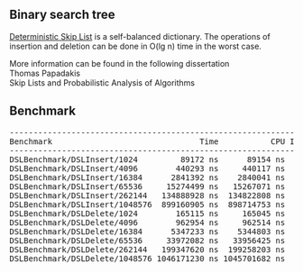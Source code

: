 ## Binary search tree
[Deterministic Skip List](https://en.wikipedia.org/wiki/Skip_list) is a
self-balanced dictionary.
The operations of insertion and deletion can be done in O(lg n) time in
the worst case.

More information can be found in the following dissertation  
Thomas Papadakis  
Skip Lists and Probabilistic Analysis of Algorithms  
## Benchmark
<pre>
----------------------------------------------------------------------
Benchmark                               Time           CPU Iterations
----------------------------------------------------------------------
DSLBenchmark/DSLInsert/1024         89172 ns      89154 ns       7842
DSLBenchmark/DSLInsert/4096        440293 ns     440117 ns       1595
DSLBenchmark/DSLInsert/16384      2841392 ns    2840041 ns        248
DSLBenchmark/DSLInsert/65536     15274499 ns   15267071 ns         46
DSLBenchmark/DSLInsert/262144   134888928 ns  134822808 ns          6
DSLBenchmark/DSLInsert/1048576  899160905 ns  898714753 ns          1
DSLBenchmark/DSLDelete/1024        165115 ns     165045 ns       4300
DSLBenchmark/DSLDelete/4096        962954 ns     962514 ns        712
DSLBenchmark/DSLDelete/16384      5347233 ns    5344803 ns        132
DSLBenchmark/DSLDelete/65536     33972082 ns   33956425 ns         21
DSLBenchmark/DSLDelete/262144   199347620 ns  199258203 ns          3
DSLBenchmark/DSLDelete/1048576 1046171230 ns 1045701682 ns          1
</pre>
